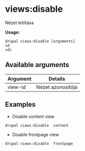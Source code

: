 # views:disable
Nézet letiltása

**Usage:**
```
drupal views:disable [arguments]
vd
vdi
```

## Available arguments
Argument | Details
---------|-------------
view-id | Nézet azonosítója

## Examples
* Disable content view
```
drupal views:disable  content
```
* Disable frontpage view
```
drupal views:disable  frontpage
```
